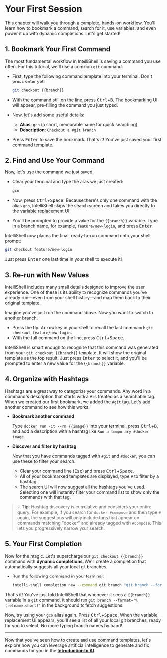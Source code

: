# Your First Session

This chapter will walk you through a complete, hands-on workflow. You'll learn how to bookmark a command, search for it,
use variables, and even power it up with dynamic completions. Let's get started!

## 1. Bookmark Your First Command

The most fundamental workflow in IntelliShell is saving a command you use often. For this tutorial, we'll use a common
`git` command.

- First, type the following command template into your terminal. Don't press enter yet!

  ```sh
  git checkout {{branch}}
  ```

- With the command still on the line, press <kbd>Ctrl</kbd>+<kbd>B</kbd>. The bookmarking UI will appear, pre-filling the
  command you just typed.

- Now, let's add some useful details:
  - **Alias**: `gco` (a short, memorable name for quick searching)
  - **Description**: `Checkout a #git branch`

- Press <kbd>Enter</kbd> to save the bookmark. That's it! You've just saved your first command template.

## 2. Find and Use Your Command

Now, let's use the command we just saved.

- Clear your terminal and type the alias we just created:

  ```sh
  gco
  ```

- Now, press <kbd>Ctrl</kbd>+<kbd>Space</kbd>. Because there's only one command with the alias `gco`, IntelliShell skips
  the search screen and takes you directly to the variable replacement UI.

- You'll be prompted to provide a value for the `{{branch}}` variable. Type in a branch name, for example,
  `feature/new-login`, and press <kbd>Enter</kbd>.

IntelliShell now places the final, ready-to-run command onto your shell prompt:

```sh
git checkout feature/new-login
```

Just press <kbd>Enter</kbd> one last time in your shell to execute it!

## 3. Re-run with New Values

IntelliShell includes many small details designed to improve the user experience. One of these is its ability to
recognize commands you've already run—even from your shell history—and map them back to their original template.

Imagine you've just run the command above. Now you want to switch to another branch.

- Press the <kbd>Up Arrow</kbd> key in your shell to recall the last command: `git checkout feature/new-login`.
- With the full command on the line, press <kbd>Ctrl</kbd>+<kbd>Space</kbd>.

IntelliShell is smart enough to recognize that this command was generated from your `git checkout {{branch}}` template.
It will show the original template as the top result. Just press <kbd>Enter</kbd> to select it, and you'll be prompted
to enter a new value for the `{{branch}}` variable.

## 4. Organize with Hashtags

Hashtags are a great way to categorize your commands. Any word in a command's description that starts with a `#` is
treated as a searchable tag. When we created our first bookmark, we added the `#git` tag. Let's add another command to
see how this works.

- **Bookmark another command**

  Type `docker run -it --rm {{image}}` into your terminal, press <kbd>Ctrl</kbd>+<kbd>B</kbd>, and add a description with
  a hashtag like `Run a temporary #docker image`.

- **Discover and filter by hashtag**

  Now that you have commands tagged with `#git` and `#docker`, you can use these to filter your search.

  - Clear your command line (<kbd>Esc</kbd>) and press <kbd>Ctrl</kbd>+<kbd>Space</kbd>.
  - All of your bookmarked templates are displayed, type `#` to filter by a hashtag.
  - The search UI will now suggest all the hashtags you've used. Selecting one will instantly filter your command
    list to show only the commands with that tag.

> 💡 **Tip**: Hashtag discovery is cumulative and considers your entire query. For example, if you search for
> `docker #compose` and then type `#` again, the suggestions will only include tags that appear on commands matching
> "docker" and already tagged with `#compose`. This lets you progressively narrow your search.

## 5. Your First Completion

Now for the magic. Let's supercharge our `git checkout {{branch}}` command with **dynamic completions**. We'll create a
completion that automatically suggests all your local git branches.

- Run the following command in your terminal:

  ```sh
  intelli-shell completion new --command git branch "git branch --format='%(refname:short)'"
  ```

That's it! You've just told IntelliShell that whenever it sees a `{{branch}}` variable in a `git` command, it should run
`git branch --format='%(refname:short)'` in the background to fetch suggestions.

Now, try using your `gco` alias again. Press <kbd>Ctrl</kbd>+<kbd>Space</kbd>. When the variable replacement UI appears,
you'll see a list of all your local git branches, ready for you to select. No more typing branch names by hand!

---

Now that you've seen how to create and use command templates, let's explore how you can leverage artificial
intelligence to generate and fix commands for you in the [**Introduction to AI**](./introduction_to_ai.md).
